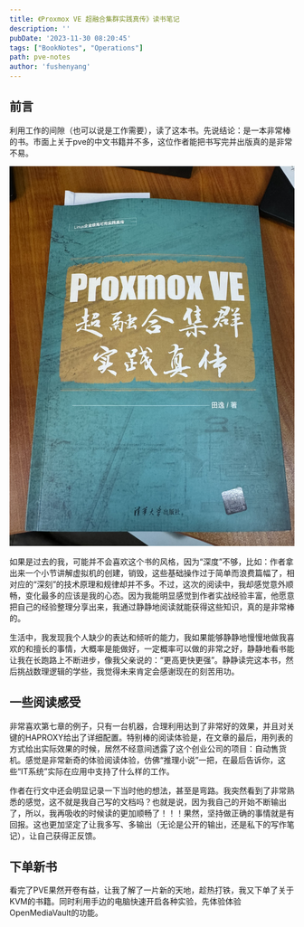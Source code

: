 ```yaml
---
title: 《Proxmox VE 超融合集群实践真传》读书笔记
description: ''
pubDate: '2023-11-30 08:20:45'
tags: ["BookNotes", "Operations"]
path: pve-notes
author: 'fushenyang'
---
```


## 前言

利用工作的间隙（也可以说是工作需要），读了这本书。先说结论：是一本非常棒的书。市面上关于pve的中文书籍并不多，这位作者能把书写完并出版真的是非常不易。

![书的封面非常干净，有技术风格](book-3-proxmox-VE/pve-book-frontpage.jpeg)

如果是过去的我，可能并不会喜欢这个书的风格，因为“深度”不够，比如：作者拿出来一个小节讲解虚拟机的创建，销毁，这些基础操作过于简单而浪费篇幅了，相对应的“深刻”的技术原理和规律却并不多。不过，这次的阅读中，我却感觉意外顺畅，变化最多的应该是我的心态。因为我能明显感觉到作者实战经验丰富，他愿意把自己的经验整理分享出来，我通过静静地阅读就能获得这些知识，真的是非常棒的。

生活中，我发现我个人缺少的表达和倾听的能力，我如果能够静静地慢慢地做我喜欢的和擅长的事情，大概率是能做好，一定概率可以做的非常之好，静静地看书能让我在长跑路上不断进步，像我父亲说的：“更高更快更强”。静静读完这本书，然后挑战数理逻辑的学些，我觉得未来肯定会感谢现在的刻苦用功。

## 一些阅读感受

非常喜欢第七章的例子，只有一台机器，合理利用达到了非常好的效果，并且对关键的HAPROXY给出了详细配置。特别棒的阅读体验是，在文章的最后，用列表的方式给出实际效果的时候，居然不经意间透露了这个创业公司的项目：自动售货机。感觉是非常新奇的体验阅读体验，仿佛“推理小说”一把，在最后告诉你，这些“IT系统”实际在应用中支持了什么样的工作。

作者在行文中还会明显记录一下当时他的想法，甚至是弯路。我突然看到了非常熟悉的感觉，这不就是我自己写的文档吗？也就是说，因为我自己的开始不断输出了，所以，我再吸收的时候读的更加顺畅了！！！果然，坚持做正确的事情就是有回报。这也更加坚定了让我多写、多输出（无论是公开的输出，还是私下的写作笔记），让自己获得正反馈。

## 下单新书

看完了PVE果然开卷有益，让我了解了一片新的天地，趁热打铁，我又下单了关于KVM的书籍。同时利用手边的电脑快速开启各种实验，先体验体验OpenMediaVault的功能。
